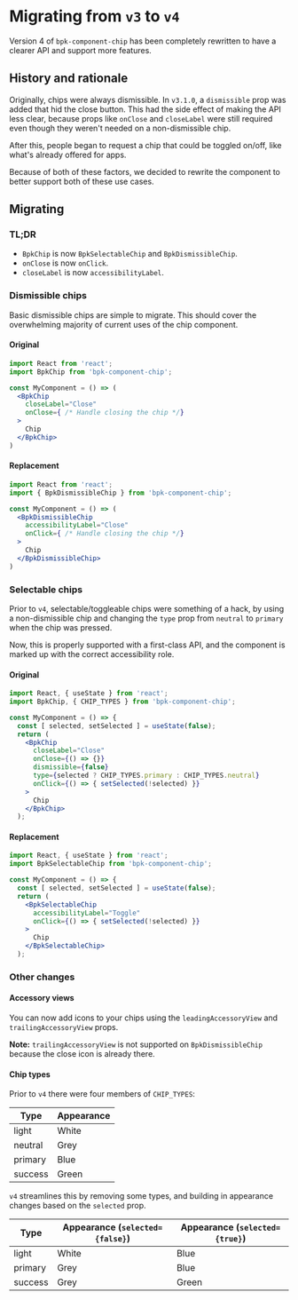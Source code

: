 # Migrating from `v3` to `v4`

Version 4 of `bpk-component-chip` has been completely rewritten to have a clearer API and support more features.

## History and rationale

Originally, chips were always dismissible. In `v3.1.0`, a `dismissible` prop was added that hid the close button. This had the side effect of making the API less clear, because props like `onClose` and `closeLabel` were still required even though they weren't needed on a non-dismissible chip.

After this, people began to request a chip that could be toggled on/off, like what's already offered for apps.

Because of both of these factors, we decided to rewrite the component to better support both of these use cases.

## Migrating

### TL;DR

* `BpkChip` is now `BpkSelectableChip` and `BpkDismissibleChip`.
* `onClose` is now `onClick`.
* `closeLabel` is now `accessibilityLabel`.

### Dismissible chips

Basic dismissible chips are simple to migrate. This should cover the overwhelming majority of current uses of the chip component.

#### Original

```jsx
import React from 'react';
import BpkChip from 'bpk-component-chip';

const MyComponent = () => (
  <BpkChip
    closeLabel="Close"
    onClose={ /* Handle closing the chip */}
  >
    Chip
  </BpkChip>
)
```

#### Replacement

```jsx
import React from 'react';
import { BpkDismissibleChip } from 'bpk-component-chip';

const MyComponent = () => (
  <BpkDismissibleChip
    accessibilityLabel="Close"
    onClick={ /* Handle closing the chip */}
  >
    Chip
  </BpkDismissibleChip>
)
```

### Selectable chips

Prior to `v4`, selectable/toggleable chips were something of a hack, by using a non-dismissible chip and changing the `type` prop from `neutral` to `primary` when the chip was pressed.

Now, this is properly supported with a first-class API, and the component is marked up with the correct accessibility role.

#### Original

```jsx
import React, { useState } from 'react';
import BpkChip, { CHIP_TYPES } from 'bpk-component-chip';

const MyComponent = () => {
  const [ selected, setSelected ] = useState(false);
  return (
    <BpkChip
      closeLabel="Close"
      onClose={() => {}}
      dismissible={false}
      type={selected ? CHIP_TYPES.primary : CHIP_TYPES.neutral}
      onClick={() => { setSelected(!selected) }}
    >
      Chip
    </BpkChip>
  );
```

#### Replacement

```jsx
import React, { useState } from 'react';
import BpkSelectableChip from 'bpk-component-chip';

const MyComponent = () => {
  const [ selected, setSelected ] = useState(false);
  return (
    <BpkSelectableChip
      accessibilityLabel="Toggle"
      onClick={() => { setSelected(!selected) }}
    >
      Chip
    </BpkSelectableChip>
  );
```

### Other changes

#### Accessory views

You can now add icons to your chips using the `leadingAccessoryView` and `trailingAccessoryView` props.

**Note:** `trailingAccessoryView` is not supported on `BpkDismissibleChip` because the close icon is already there.

#### Chip types

Prior to `v4` there were four members of `CHIP_TYPES`:

| Type | Appearance |
| - | - |
| light | White |
| neutral | Grey |
| primary | Blue |
| success | Green |

`v4` streamlines this by removing some types, and building in appearance changes based on the `selected` prop.

| Type | Appearance (`selected={false}`) | Appearance (`selected={true}`) |
| - | - | - |
| light | White | Blue |
| primary | Grey | Blue |
| success | Grey | Green |
